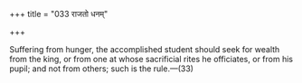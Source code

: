 +++
title = "033 राजतो धनम्"

+++

Suffering from hunger, the accomplished student should seek for wealth from the king, or from one at whose sacrificial rites he officiates, or from his pupil; and not from others; such is the rule.—(33)